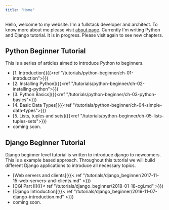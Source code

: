 ```yaml
---
title: "Home"
---
```

Hello, welcome to my website. I'm a fullstack developer and architect. To know more
about me please visit [about page](/about/). Currently I'm writing Python and Django
tutorial. It is in progress. Please visit again to see new chapters.

## Python Beginner Tutorial
This is a series of articles aimed to introduce Python to beginners.

* [1. Introduction]({{<ref "/tutorials/python-beginner/ch-01-introduction">}})
* [2. Installing Python]({{<ref "/tutorials/python-beginner/ch-02-installing-python">}})
* [3. Python Basics]({{<ref "/tutorials/python-beginner/ch-03-python-basics">}})
* [4. Basic Data Types]({{<ref "/tutorials/python-beginner/ch-04-simple-data-types">}})
* [5. Lists, tuples and sets]({{<ref "/tutorials/python-beginner/ch-05-lists-tuples-sets">}})
* coming soon.


## Django Beginner Tutorial
Django beginner level tutorial is written to introduce django to newcomers. This is a 
example based approach. Throughout this tutorial we will build different Django applications
to introduce all necessary topics.

* [Web servers and clients]({{< ref "/tutorials/django_beginner/2017-11-15-web-servers-and-clients.md" >}})
* [CGI Part II]({{< ref "/tutorials/django_beginner/2018-01-18-cgi.md" >}})
* [Django Introduction]({{< ref "/tutorials/django_beginner/2019-11-07-django-introduction.md" >}})
* coming soon.

